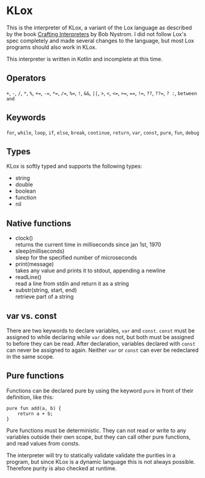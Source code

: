 # KLox

This is the interpreter of KLox, a variant of the Lox language as described by the book [Crafting Interpreters](http://craftinginterpreters.com/) by Bob Nystrom. I did not follow Lox's spec completely and made several changes to the language, but most Lox programs should also work in KLox.

This interpreter is written in Kotlin and incomplete at this time.

## Operators

`+`, `-`, `/`, `*`, `%`, `+=`, `-=`, `*=`, `/=`, `%=`, `!`, `&&`, `||`, `>`, `<`, `<=`, `>=`, `==`, `!=`, `??`, `??=`, `? :`, `between and`

## Keywords
`for`, `while`, `loop`, `if`, `else`, `break`, `continue`, `return`, `var`, `const`, `pure`, `fun`, `debug`

## Types

KLox is softly typed and supports the following types:
- string
- double
- boolean
- function
- nil

## Native functions

- clock()  
  returns the current time in milliseconds since jan 1st, 1970
- sleep(milliseconds)  
  sleep for the specified number of microseconds
- print(message)  
  takes any value and prints it to stdout, appending a newline
- readLine()  
  read a line from stdin and return it as a string
- substr(string, start, end)  
  retrieve part of a string

## var vs. const

There are two keywords to declare variables, `var` and `const`. `const` must be assigned to while declaring while `var` does not, but both must be assigned to before they can be read. After declaration, variables declared with `const` can never be assigned to again. Neither `var` or `const` can ever be redeclared in the same scope. 

## Pure functions

Functions can be declared pure by using the keyword `pure` in front of their definition, like this:
```
pure fun add(a, b) {
    return a + b;
}
```

Pure functions must be deterministic. They can not read or write to any variables outside their own scope, but they can call other pure functions, and read values from consts.

The interpreter will try to statically validate validate the purities in a program, but since KLox is a dynamic language this is not always possible. Therefore purity is also checked at runtime.
